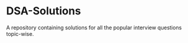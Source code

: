 # DSA-Solutions
A repository containing solutions for all the popular interview questions topic-wise.
